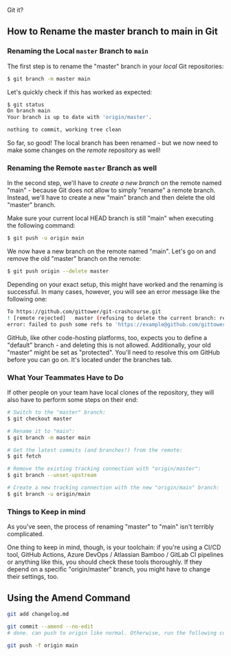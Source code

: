Git it?

## How to Rename the master branch to main in Git

### Renaming the Local `master` Branch to `main`

The first step is to rename the "master" branch in your *local* Git repositories:

```bash
$ git branch -m master main
```

Let's quickly check if this has worked as expected:

```bash
$ git status
On branch main
Your branch is up to date with 'origin/master'.

nothing to commit, working tree clean
```

So far, so good! The local branch has been renamed - but we now need to make some changes on the *remote* repository as well!

### Renaming the Remote `master` Branch as well

In the second step, we'll have to *create a new branch* on the remote named "main" - because Git does not allow to simply "rename" a  remote branch. Instead, we'll have to create a new "main" branch and  then delete the old "master" branch.

Make sure your current local HEAD branch is still "main" when executing the following command:

```bash
$ git push -u origin main
```

We now have a new branch on the remote named "main". Let's go on and remove the old "master" branch on the remote:

```bash
$ git push origin --delete master
```

Depending on your exact setup, this might have worked and the  renaming is successful. In many cases, however, you will see an error  message like the following one:

```bash
To https://github.com/gittower/git-crashcourse.git
! [remote rejected]   master (refusing to delete the current branch: refs/heads/master)
error: failed to push some refs to 'https://example@github.com/gittower/git-crashcourse.git'
```

GitHub, like other code-hosting platforms, too, expects you to define a "default" branch - and deleting this is not allowed. Additionally,  your old "master" might be set as "protected". You'll need to resolve this om GitHub before you can go on. It's located under the branches tab.

### What Your Teammates Have to Do

If other people on your team have local clones of the repository, they will also have to perform some steps on their end:

```bash
# Switch to the "master" branch:
$ git checkout master

# Rename it to "main":
$ git branch -m master main

# Get the latest commits (and branches!) from the remote:
$ git fetch

# Remove the existing tracking connection with "origin/master":
$ git branch --unset-upstream

# Create a new tracking connection with the new "origin/main" branch:
$ git branch -u origin/main
```

### Things to Keep in mind

As you've seen, the process of renaming "master" to "main" isn't terribly complicated. 

One thing to keep in mind, though, is your toolchain: if you're using a CI/CD tool, GitHub Actions, Azure DevOps / Atlassian Bamboo / GitLab  CI pipelines or anything like this, you should check these tools  thoroughly. If they depend on a specific "origin/master" branch, you  might have to change their settings, too.

## Using the Amend Command

```bash
git add changelog.md

git commit --amend --no-edit
# done. can push to origin like normal. Otherwise, run the following command below:

git push -f origin main
```





